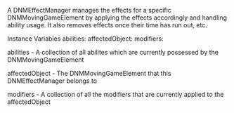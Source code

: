 A DNMEffectManager manages the effects for a specific DNMMovingGameElement by applying the effects accordingly and handling ability usage. It also removes effects once their time has run out, etc.

Instance Variables
	abilities:		<OrderedCollection>
	affectedObject:		<DNMMovingGameElement>
	modifiers:		<OrderedCollection>

abilities
	- A collection of all abilites which are currently possessed by the DNMMovingGameElement 

affectedObject
	- The DNMMovingGameElement that this DNMEffectManager belongs to

modifiers
	- A collection of all the modifiers that are currently applied to the affectedObject
